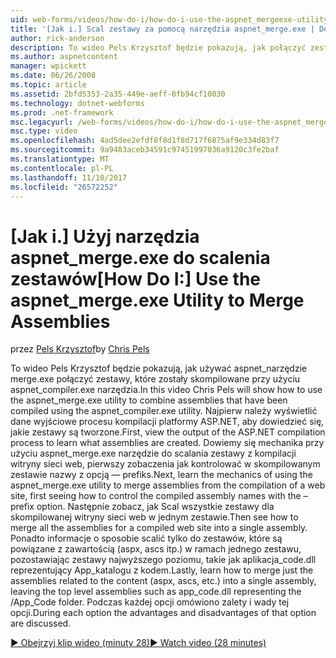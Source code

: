 ```yaml
---
uid: web-forms/videos/how-do-i/how-do-i-use-the-aspnet_mergeexe-utility-to-merge-assemblies
title: '[Jak i.] Scal zestawy za pomocą narzędzia aspnet_merge.exe | Dokumentacja firmy Microsoft'
author: rick-anderson
description: To wideo Pels Krzysztof będzie pokazują, jak połączyć zestawy, które zostały skompilowane przy użyciu aspnet_compiler.exe utilit za pomocą narzędzia aspnet_merge.exe...
ms.author: aspnetcontent
manager: wpickett
ms.date: 06/26/2008
ms.topic: article
ms.assetid: 2bfd5353-2a35-449e-aeff-0fb94cf10030
ms.technology: dotnet-webforms
ms.prod: .net-framework
msc.legacyurl: /web-forms/videos/how-do-i/how-do-i-use-the-aspnet_mergeexe-utility-to-merge-assemblies
msc.type: video
ms.openlocfilehash: 4ad5dee2efdf8f8d1f8d717f6875af9e334d83f7
ms.sourcegitcommit: 9a9483aceb34591c97451997036a9120c3fe2baf
ms.translationtype: MT
ms.contentlocale: pl-PL
ms.lasthandoff: 11/10/2017
ms.locfileid: "26572252"
---
```

<a name="how-do-i-use-the-aspnetmergeexe-utility-to-merge-assemblies"></a><span data-ttu-id="3b273-103">[Jak i.] Użyj narzędzia aspnet_merge.exe do scalenia zestawów</span><span class="sxs-lookup"><span data-stu-id="3b273-103">[How Do I:] Use the aspnet_merge.exe Utility to Merge Assemblies</span></span>
====================
<span data-ttu-id="3b273-104">przez [Pels Krzysztof](https://twitter.com/chrispels)</span><span class="sxs-lookup"><span data-stu-id="3b273-104">by [Chris Pels](https://twitter.com/chrispels)</span></span>

<span data-ttu-id="3b273-105">To wideo Pels Krzysztof będzie pokazują, jak używać aspnet\_narzędzie merge.exe połączyć zestawy, które zostały skompilowane przy użyciu aspnet\_compiler.exe narzędzia.</span><span class="sxs-lookup"><span data-stu-id="3b273-105">In this video Chris Pels will show how to use the aspnet\_merge.exe utility to combine assemblies that have been compiled using the aspnet\_compiler.exe utility.</span></span> <span data-ttu-id="3b273-106">Najpierw należy wyświetlić dane wyjściowe procesu kompilacji platformy ASP.NET, aby dowiedzieć się, jakie zestawy są tworzone.</span><span class="sxs-lookup"><span data-stu-id="3b273-106">First, view the output of the ASP.NET compilation process to learn what assemblies are created.</span></span> <span data-ttu-id="3b273-107">Dowiemy się mechanika przy użyciu aspnet\_merge.exe narzędzie do scalania zestawy z kompilacji witryny sieci web, pierwszy zobaczenia jak kontrolować w skompilowanym zestawie nazwy z opcją — prefiks.</span><span class="sxs-lookup"><span data-stu-id="3b273-107">Next, learn the mechanics of using the aspnet\_merge.exe utility to merge assemblies from the compilation of a web site, first seeing how to control the compiled assembly names with the –prefix option.</span></span> <span data-ttu-id="3b273-108">Następnie zobacz, jak Scal wszystkie zestawy dla skompilowanej witryny sieci web w jednym zestawie.</span><span class="sxs-lookup"><span data-stu-id="3b273-108">Then see how to merge all the assemblies for a compiled web site into a single assembly.</span></span> <span data-ttu-id="3b273-109">Ponadto informacje o sposobie scalić tylko do zestawów, które są powiązane z zawartością (aspx, ascs itp.) w ramach jednego zestawu, pozostawiając zestawy najwyższego poziomu, takie jak aplikacja\_code.dll reprezentujący App\_katalogu z kodem.</span><span class="sxs-lookup"><span data-stu-id="3b273-109">Lastly, learn how to merge just the assemblies related to the content (aspx, ascs, etc.) into a single assembly, leaving the top level assemblies such as app\_code.dll representing the /App\_Code folder.</span></span> <span data-ttu-id="3b273-110">Podczas każdej opcji omówiono zalety i wady tej opcji.</span><span class="sxs-lookup"><span data-stu-id="3b273-110">During each option the advantages and disadvantages of that option are discussed.</span></span>

[<span data-ttu-id="3b273-111">&#9654; Obejrzyj klip wideo (minuty 28)</span><span class="sxs-lookup"><span data-stu-id="3b273-111">&#9654; Watch video (28 minutes)</span></span>](https://channel9.msdn.com/Blogs/ASP-NET-Site-Videos/how-do-i-use-the-aspnet_mergeexe-utility-to-merge-assemblies)
